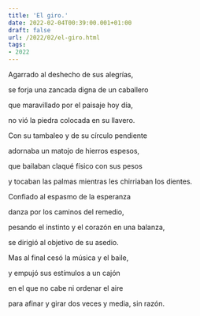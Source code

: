 ```yaml
---
title: 'El giro.'
date: 2022-02-04T00:39:00.001+01:00
draft: false
url: /2022/02/el-giro.html
tags: 
- 2022
---
```


Agarrado al deshecho de sus alegrías,

se forja una zancada digna de un caballero

que maravillado por el paisaje hoy día,

no vió la piedra colocada en su llavero.

  

Con su tambaleo y de su círculo pendiente

adornaba un matojo de hierros espesos,

que bailaban claqué físico con sus pesos

y tocaban las palmas mientras les chirriaban los dientes.

  

Confiado al espasmo de la esperanza

danza por los caminos del remedio,

pesando el instinto y el corazón en una balanza,

se dirigió al objetivo de su asedio.

  

Mas al final cesó la música y el baile,

y empujó sus estímulos a un cajón

en el que no cabe ni ordenar el aire

para afinar y girar dos veces y media, sin razón.